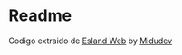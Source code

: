 # Readme

Codigo extraido de [Esland Web](https://github.com/midudev/esland-web) by [Midudev](https://github.com/midudev)
